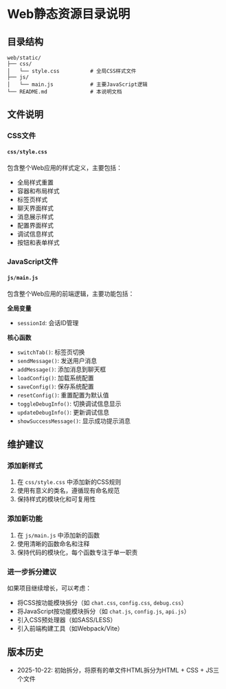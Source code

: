 # Web静态资源目录说明

## 目录结构

```
web/static/
├── css/
│   └── style.css          # 全局CSS样式文件
├── js/
│   └── main.js            # 主要JavaScript逻辑
└── README.md              # 本说明文档
```

## 文件说明

### CSS文件

#### `css/style.css`
包含整个Web应用的样式定义，主要包括：
- 全局样式重置
- 容器和布局样式
- 标签页样式
- 聊天界面样式
- 消息展示样式
- 配置界面样式
- 调试信息样式
- 按钮和表单样式

### JavaScript文件

#### `js/main.js`
包含整个Web应用的前端逻辑，主要功能包括：

**全局变量**
- `sessionId`: 会话ID管理

**核心函数**
- `switchTab()`: 标签页切换
- `sendMessage()`: 发送用户消息
- `addMessage()`: 添加消息到聊天框
- `loadConfig()`: 加载系统配置
- `saveConfig()`: 保存系统配置
- `resetConfig()`: 重置配置为默认值
- `toggleDebugInfo()`: 切换调试信息显示
- `updateDebugInfo()`: 更新调试信息
- `showSuccessMessage()`: 显示成功提示消息

## 维护建议

### 添加新样式
1. 在 `css/style.css` 中添加新的CSS规则
2. 使用有意义的类名，遵循现有命名规范
3. 保持样式的模块化和可复用性

### 添加新功能
1. 在 `js/main.js` 中添加新的函数
2. 使用清晰的函数命名和注释
3. 保持代码的模块化，每个函数专注于单一职责

### 进一步拆分建议
如果项目继续增长，可以考虑：
- 将CSS按功能模块拆分（如 `chat.css`, `config.css`, `debug.css`）
- 将JavaScript按功能模块拆分（如 `chat.js`, `config.js`, `api.js`）
- 引入CSS预处理器（如SASS/LESS）
- 引入前端构建工具（如Webpack/Vite）

## 版本历史

- 2025-10-22: 初始拆分，将原有的单文件HTML拆分为HTML + CSS + JS三个文件

